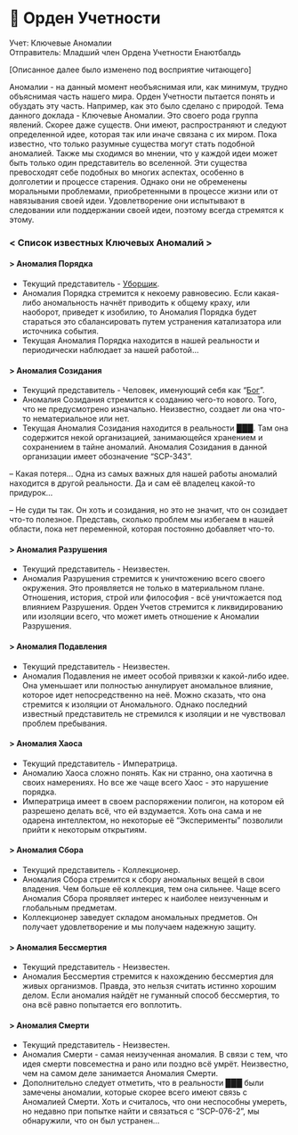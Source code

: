# 📒 Орден Учетности

Учет: Ключевые Аномалии\
Отправитель: Младший член Ордена Учетности Енаютбалдь

\[Описанное далее было изменено под восприятие читающего]

Аномалии - на данный момент необъяснимая или, как минимум, трудно объяснимая часть нашего мира. Орден Учетности пытается понять и обуздать эту часть. Например, как это было сделано с природой. Тема данного доклада - Ключевые Аномалии. Это своего рода группа явлений. Скорее даже существ. Они имеют, распространяют и следуют определенной идее, которая так или иначе связана с их миром. Пока известно, что только разумные существа могут стать подобной аномалией. Также мы сходимся во мнении, что у каждой идеи может быть только один представитель во вселенной. Эти существа превосходят себе подобных во многих аспектах, особенно в долголетии и процессе старения. Однако они не обременены моральными проблемами, приобретенными в процессе жизни или от навязывания своей идеи. Удовлетворение они испытывают в следовании или поддержании своей идеи, поэтому всегда стремятся к этому.

### < Список известных Ключевых Аномалий >

#### > Аномалия Порядка

* Текущий представитель - [Уборщик](broken-reference).
* Аномалия Порядка стремится к некоему равновесию. Если какая-либо аномальность начнёт приводить к общему краху, или наоборот, приведет к изобилию, то Аномалия Порядка будет стараться это сбалансировать путем устранения катализатора или источника события.
* Текущая Аномалия Порядка находится в нашей реальности и периодически наблюдает за нашей работой…

#### > Аномалия Созидания

* Текущий представитель - Человек, именующий себя как “[Бог](broken-reference)”.
* Аномалия Созидания стремится к созданию чего-то нового. Того, что не предусмотрено изначально. Неизвестно, создает ли она что-то нематериальное или нет.
* Текущая Аномалия Созидания находится в реальности ███. Там она содержится некой организацией, занимающейся хранением и сохранением в тайне аномалий. Аномалия Созидания в данной организации имеет обозначение “SCP-343”.

– Какая потеря… Одна из самых важных для нашей работы аномалий находится в другой реальности. Да и сам её владелец какой-то придурок…

– Не суди ты так. Он хоть и созидания, но это не значит, что он созидает что-то полезное. Представь, сколько проблем мы избегаем в нашей области, пока нет переменной, которая постоянно добавляет что-то.

#### > Аномалия Разрушения

* Текущий представитель - Неизвестен.
* Аномалия Разрушения стремится к уничтожению всего своего окружения. Это проявляется не только в материальном плане. Отношения, история, строй или философия - всё уничтожается под влиянием Разрушения. Орден Учетов стремится к ликвидированию или изоляции всего, что может иметь отношение к Аномалии Разрушения.

#### > Аномалия Подавления

* Текущий представитель - Неизвестен.
* Аномалия Подавления не имеет особой привязки к какой-либо идее. Она уменьшает или полностью аннулирует аномальное влияние, которое идет непосредственно на неё. Можно сказать, что она стремится к изоляции от Аномального. Однако последний известный представитель не стремился к изоляции и не чувствовал проблем пребывания.

#### > Аномалия Хаоса

* Текущий представитель - Императрица.
* Аномалию Хаоса сложно понять. Как ни странно, она хаотична в своих намерениях. Но все же чаще всего Хаос - это нарушение порядка.
* Императрица имеет в своем распоряжении полигон, на котором ей разрешено делать всё, что ей вздумается. Хоть она сама и не одарена интеллектом, но некоторые её “Эксперименты” позволили прийти к некоторым открытиям.

#### > Аномалия Сбора

* Текущий представитель - Коллекционер.
* Аномалия Сбора стремится к сбору аномальных вещей в свои владения. Чем больше её коллекция, тем она сильнее. Чаще всего Аномалия Сбора проявляет интерес к наиболее неизученным и глобальным предметам.
* Коллекционер заведует складом аномальных предметов. Он получает удовлетворение и мы получаем надежную защиту.

#### > Аномалия Бессмертия

* Текущий представитель - Неизвестен.
* Аномалия Бессмертия стремится к нахождению бессмертия для живых организмов. Правда, это нельзя считать истинно хорошим делом. Если аномалия найдёт не гуманный способ бессмертия, то она всё равно попытается его воплотить.

#### > Аномалия Смерти

* Текущий представитель - Неизвестен.
* Аномалия Смерти - самая неизученная аномалия. В связи с тем, что идея смерти повсеместна и рано или поздно всё умрёт. Неизвестно, чем на самом деле занимается Аномалия Смерти.
* Дополнительно следует отметить, что в реальности  ███ были замечены аномалии, которые скорее всего имеют связь с Аномалией Смерти. Хоть и считалось, что они неспособны умереть, но недавно при попытке найти и связаться с “SCP-076-2”, мы обнаружили, что он был устранен…
